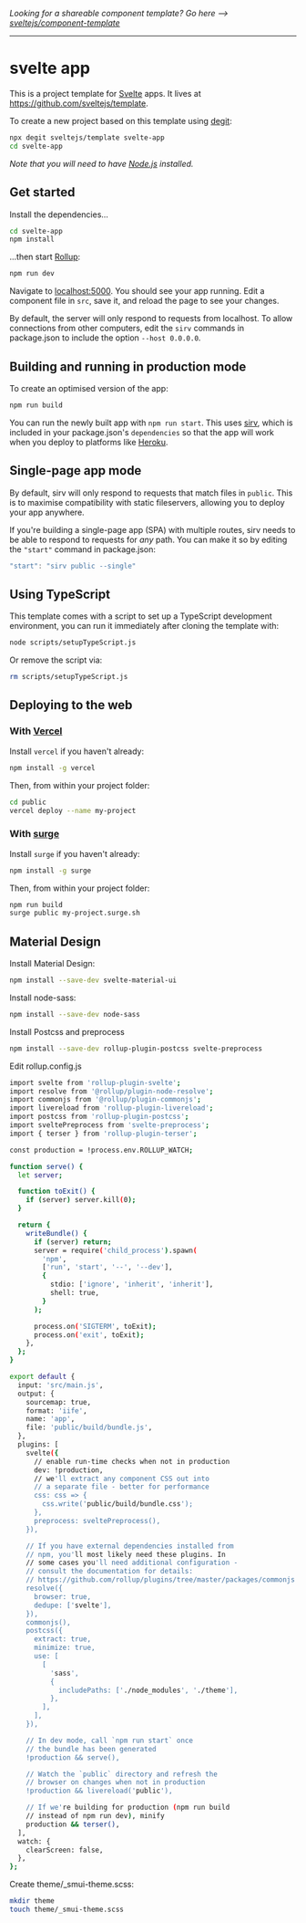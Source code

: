 _Looking for a shareable component template? Go here --> [sveltejs/component-template](https://github.com/sveltejs/component-template)_

---

# svelte app

This is a project template for [Svelte](https://svelte.dev) apps. It lives at https://github.com/sveltejs/template.

To create a new project based on this template using [degit](https://github.com/Rich-Harris/degit):

```bash
npx degit sveltejs/template svelte-app
cd svelte-app
```

_Note that you will need to have [Node.js](https://nodejs.org) installed._

## Get started

Install the dependencies...

```bash
cd svelte-app
npm install
```

...then start [Rollup](https://rollupjs.org):

```bash
npm run dev
```

Navigate to [localhost:5000](http://localhost:5000). You should see your app running. Edit a component file in `src`, save it, and reload the page to see your changes.

By default, the server will only respond to requests from localhost. To allow connections from other computers, edit the `sirv` commands in package.json to include the option `--host 0.0.0.0`.

## Building and running in production mode

To create an optimised version of the app:

```bash
npm run build
```

You can run the newly built app with `npm run start`. This uses [sirv](https://github.com/lukeed/sirv), which is included in your package.json's `dependencies` so that the app will work when you deploy to platforms like [Heroku](https://heroku.com).

## Single-page app mode

By default, sirv will only respond to requests that match files in `public`. This is to maximise compatibility with static fileservers, allowing you to deploy your app anywhere.

If you're building a single-page app (SPA) with multiple routes, sirv needs to be able to respond to requests for _any_ path. You can make it so by editing the `"start"` command in package.json:

```js
"start": "sirv public --single"
```

## Using TypeScript

This template comes with a script to set up a TypeScript development environment, you can run it immediately after cloning the template with:

```bash
node scripts/setupTypeScript.js
```

Or remove the script via:

```bash
rm scripts/setupTypeScript.js
```

## Deploying to the web

### With [Vercel](https://vercel.com)

Install `vercel` if you haven't already:

```bash
npm install -g vercel
```

Then, from within your project folder:

```bash
cd public
vercel deploy --name my-project
```

### With [surge](https://surge.sh/)

Install `surge` if you haven't already:

```bash
npm install -g surge
```

Then, from within your project folder:

```bash
npm run build
surge public my-project.surge.sh
```

## Material Design

Install Material Design:

```bash
npm install --save-dev svelte-material-ui
```

Install node-sass:

```bash
npm install --save-dev node-sass
```

Install Postcss and preprocess

```bash
npm install --save-dev rollup-plugin-postcss svelte-preprocess
```

Edit rollup.config.js

```bash
import svelte from 'rollup-plugin-svelte';
import resolve from '@rollup/plugin-node-resolve';
import commonjs from '@rollup/plugin-commonjs';
import livereload from 'rollup-plugin-livereload';
import postcss from 'rollup-plugin-postcss';
import sveltePreprocess from 'svelte-preprocess';
import { terser } from 'rollup-plugin-terser';

const production = !process.env.ROLLUP_WATCH;

function serve() {
  let server;

  function toExit() {
    if (server) server.kill(0);
  }

  return {
    writeBundle() {
      if (server) return;
      server = require('child_process').spawn(
        'npm',
        ['run', 'start', '--', '--dev'],
        {
          stdio: ['ignore', 'inherit', 'inherit'],
          shell: true,
        }
      );

      process.on('SIGTERM', toExit);
      process.on('exit', toExit);
    },
  };
}

export default {
  input: 'src/main.js',
  output: {
    sourcemap: true,
    format: 'iife',
    name: 'app',
    file: 'public/build/bundle.js',
  },
  plugins: [
    svelte({
      // enable run-time checks when not in production
      dev: !production,
      // we'll extract any component CSS out into
      // a separate file - better for performance
      css: css => {
        css.write('public/build/bundle.css');
      },
      preprocess: sveltePreprocess(),
    }),

    // If you have external dependencies installed from
    // npm, you'll most likely need these plugins. In
    // some cases you'll need additional configuration -
    // consult the documentation for details:
    // https://github.com/rollup/plugins/tree/master/packages/commonjs
    resolve({
      browser: true,
      dedupe: ['svelte'],
    }),
    commonjs(),
    postcss({
      extract: true,
      minimize: true,
      use: [
        [
          'sass',
          {
            includePaths: ['./node_modules', './theme'],
          },
        ],
      ],
    }),

    // In dev mode, call `npm run start` once
    // the bundle has been generated
    !production && serve(),

    // Watch the `public` directory and refresh the
    // browser on changes when not in production
    !production && livereload('public'),

    // If we're building for production (npm run build
    // instead of npm run dev), minify
    production && terser(),
  ],
  watch: {
    clearScreen: false,
  },
};

```

Create theme/\_smui-theme.scss:

```bash
mkdir theme
touch theme/_smui-theme.scss
```
